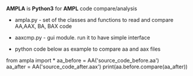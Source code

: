 **AMPLA** is **Python3** for **AMPL** code compare/analysis

* ampla.py - set of the classes and functions to read and compare AA,AAX, BA, BAX code
* aaxcmp.py - gui module. run it to have simple interface

* python code below as example to compare aa and aax files

from ampla import *
aa_before = AA('source_code_before.aa')  
aa_after = AA('source_code_after.aax')
print(aa.before.compare(aa_after))

